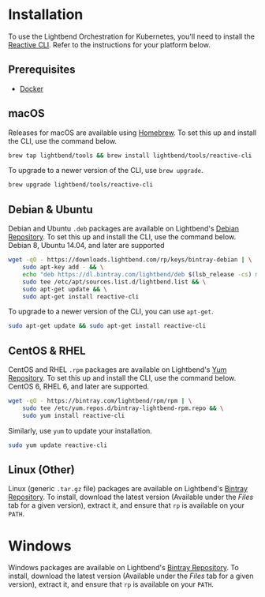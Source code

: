 # Installation

To use the Lightbend Orchestration for Kubernetes, you'll need to install the [Reactive CLI](https://github.com/lightbend/reactive-cli). Refer to the instructions for your platform below.

## Prerequisites

* [Docker](https://www.docker.com/)

## macOS

Releases for macOS are available using [Homebrew](https://brew.sh/). To set this up and install the CLI, use the command below.

```bash
brew tap lightbend/tools && brew install lightbend/tools/reactive-cli
```

To upgrade to a newer version of the CLI, use `brew upgrade`.

```bash
brew upgrade lightbend/tools/reactive-cli
```

## Debian & Ubuntu

Debian and Ubuntu `.deb` packages are available on Lightbend's [Debian Repository](https://bintray.com/lightbend/deb). To set this up and install the CLI, use the command below. Debian 8, Ubuntu 14.04, and later are supported

```bash
wget -qO - https://downloads.lightbend.com/rp/keys/bintray-debian | \
    sudo apt-key add - && \
    echo "deb https://dl.bintray.com/lightbend/deb $(lsb_release -cs) main" | \
    sudo tee /etc/apt/sources.list.d/lightbend.list && \
    sudo apt-get update && \
    sudo apt-get install reactive-cli
```

To upgrade to a newer version of the CLI, you can use `apt-get`.

```bash
sudo apt-get update && sudo apt-get install reactive-cli
```

## CentOS & RHEL

CentOS and RHEL `.rpm` packages are available on Lightbend's [Yum Repository](https://bintray.com/lightbend/rpm). To set this up and install the CLI, use the command below. CentOS 6, RHEL 6, and later are supported.

```bash
wget -qO - https://bintray.com/lightbend/rpm/rpm | \
    sudo tee /etc/yum.repos.d/bintray-lightbend-rpm.repo && \
    sudo yum install reactive-cli
```

Similarly, use `yum` to update your installation.

```bash
sudo yum update reactive-cli
```

## Linux (Other)

Linux (generic `.tar.gz` file) packages are available on Lightbend's [Bintray Repository](https://bintray.com/lightbend/generic/reactive-cli).
To install, download the latest version (Available under the *Files* tab for a given version), extract it, and ensure that `rp`
is available on your `PATH`. 

# Windows

Windows packages are available on Lightbend's [Bintray Repository](https://bintray.com/lightbend/generic/reactive-cli). To install,
download the latest version (Available under the *Files* tab for a given version), extract it, and ensure that `rp`
is available on your `PATH`.
